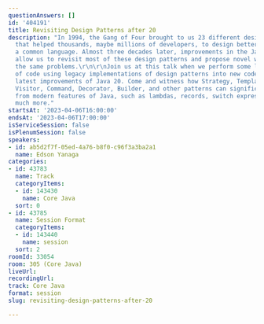 ```yaml
---
questionAnswers: []
id: '404191'
title: Revisiting Design Patterns after 20
description: "In 1994, the Gang of Four brought to us 23 different design patterns
  that helped thousands, maybe millions of developers, to design better code and share
  a common language. Almost three decades later, improvements in the Java language
  allow us to revisit most of these design patterns and propose novel ways to solve
  the same problems.\r\n\r\nJoin us at this talk when we perform some live refactorings
  of code using legacy implementations of design patterns into new code using the
  latest improvements of Java 20. Come and witness how Strategy, Template Method,
  Visitor, Command, Decorator, Builder, and other patterns can significantly benefit
  from modern features of Java, such as lambdas, records, switch expressions, and
  much more."
startsAt: '2023-04-06T16:00:00'
endsAt: '2023-04-06T17:00:00'
isServiceSession: false
isPlenumSession: false
speakers:
- id: ab5d2f7f-05ed-4a76-b8f0-c96f3a3ba2a1
  name: Edson Yanaga
categories:
- id: 43783
  name: Track
  categoryItems:
  - id: 143430
    name: Core Java
  sort: 0
- id: 43785
  name: Session Format
  categoryItems:
  - id: 143440
    name: session
  sort: 2
roomId: 33054
room: 305 (Core Java)
liveUrl: 
recordingUrl: 
track: Core Java
format: session
slug: revisiting-design-patterns-after-20

---
```

